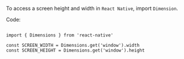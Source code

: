 To access a screen height and width in `React Native`, import `Dimension`.

Code:
```React

import { Dimensions } from 'react-native'

const SCREEN_WIDTH = Dimensions.get('window').width
const SCREEN_HEIGHT = Dimensions.get('window').height

```

